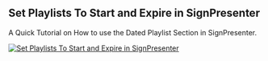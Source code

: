 ## Set Playlists To Start and Expire in SignPresenter

A Quick Tutorial on How to use the Dated Playlist Section in SignPresenter.

[![Set Playlists To Start and Expire in SignPresenter](https://img.youtube.com/vi/CtsNpef5JCs/0.jpg)](https://www.youtube.com/watch?v=CtsNpef5JCs)

